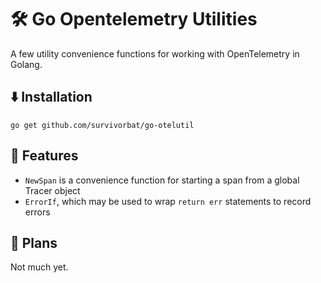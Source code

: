 # 🛠️ Go Opentelemetry Utilities

A few utility convenience functions for working with OpenTelemetry in Golang.

## ⬇️ Installation

`go get github.com/survivorbat/go-otelutil`

## 💪 Features

- `NewSpan` is a convenience function for starting a span from a global Tracer object
- `ErrorIf`, which may be used to wrap `return err` statements to record errors

## 🔭 Plans

Not much yet.
